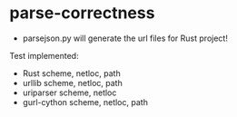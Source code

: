 # parse-correctness

+ parsejson.py will generate the url files for Rust project!

Test implemented:
+ Rust scheme, netloc, path
+ urllib scheme, netloc, path
+ uriparser scheme, netloc
+ gurl-cython scheme, netloc, path
